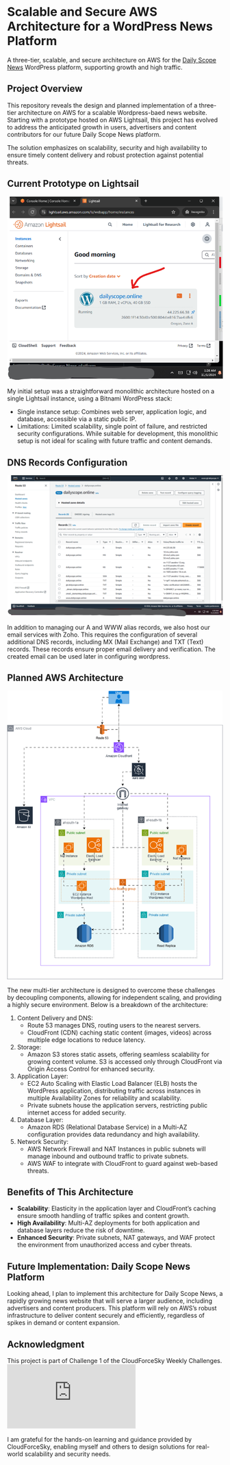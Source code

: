 # Scalable and Secure AWS Architecture for a WordPress News Platform
A three-tier, scalable, and secure architecture on AWS for the [Daily Scope News](https://dailyscope.online) WordPress platform, supporting growth and high traffic.

## Project Overview
This repository reveals the design and planned implementation of a three-tier architecture on AWS for a scalable Wordpress-baed news website. Starting with a prototype hosted on AWS Lightsail, this project has evolved to address the anticipated growth in users, advertisers and content contributors for our future Daily Scope News platform.

The solution emphasizes on scalability, security and high availability to ensure timely content delivery and robust protection against potential threats.

## Current Prototype on Lightsail
![Current Prototype for Daily Scope News on Lightsail](https://github.com/evans-kithinji/news-site-scalable-architecture/blob/main/monolythicStructureEC2Lightsail.png?raw=true)

My initial setup was a straightforward monolithic architecture hosted on a single Lightsail instance, using a Bitnami WordPress stack:
- Single instance setup: Combines web server, application logic, and database, accessible via a static public IP.
- Limitations: Limited scalability, single point of failure, and restricted security configurations.
While suitable for development, this monolithic setup is not ideal for scaling with future traffic and content demands.

## DNS Records Configuration
![Route 53 Daily Scope News initial configuration](https://github.com/evans-kithinji/news-site-scalable-architecture/blob/main/route53Records.png?raw=true)

In addition to managing our A and WWW alias records, we also host our email services with Zoho. This requires the configuration of several additional DNS records, including MX (Mail Exchange) and TXT (Text) records. These records ensure proper email delivery and verification. The created email can be used later in configuring wordpress.


## Planned AWS Architecture
![Daily Scope News proposed AWS Architecture](https://github.com/evans-kithinji/news-site-scalable-architecture/blob/main/threeTierArchitectureDailyNewsOnline.png?raw=true)

The new multi-tier architecture is designed to overcome these challenges by decoupling components, allowing for independent scaling, and providing a highly secure environment. Below is a breakdown of the architecture:

1. Content Delivery and DNS:
   - Route 53 manages DNS, routing users to the nearest servers.
   - CloudFront (CDN) caching static content (images, videos) across multiple edge locations to reduce latency.
2. Storage:
   - Amazon S3 stores static assets, offering seamless scalability for growing content volume. S3 is accessed only through CloudFront via Origin Access Control for enhanced security.
3. Application Layer:
   - EC2 Auto Scaling with Elastic Load Balancer (ELB) hosts the WordPress application, distributing traffic across instances in multiple Availability Zones for reliability and scalability.
   - Private subnets house the application servers, restricting public internet access for added security.
4. Database Layer:
   - Amazon RDS (Relational Database Service) in a Multi-AZ configuration provides data redundancy and high availability.
5. Network Security:
   - AWS Network Firewall and NAT Instances in public subnets will manage inbound and outbound traffic to private subnets.
   - AWS WAF to integrate with CloudFront to guard against web-based threats.
  
## Benefits of This Architecture
- **Scalability**: Elasticity in the application layer and CloudFront’s caching ensure smooth handling of traffic spikes and content growth.
- **High Availability**: Multi-AZ deployments for both application and database layers reduce the risk of downtime.
- **Enhanced Security**: Private subnets, NAT gateways, and WAF protect the environment from unauthorized access and cyber threats.

## Future Implementation: Daily Scope News Platform
Looking ahead, I plan to implement this architecture for Daily Scope News, a rapidly growing news website that will serve a larger audience, including advertisers and content producers. This platform will rely on AWS’s robust infrastructure to deliver content securely and efficiently, regardless of spikes in demand or content expansion.

## Acknowledgment
This project is part of Challenge 1 of the CloudForceSky Weekly Challenges.
![CloudForce Sky Weekly Challlenge One](https://github.com/evans-kithinji/news-site-scalable-architecture/blob/main/CloudForceSky_Challenge_1.pdf)

I am grateful for the hands-on learning and guidance provided by CloudForceSky, enabling myself and others to design solutions for real-world scalability and security needs.
